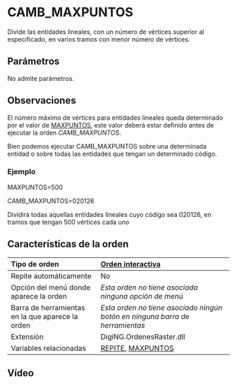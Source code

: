 # CAMB\_MAXPUNTOS

Divide las entidades lineales, con un número de vértices superior al especificado, en varios tramos con menor número de vértices.

## Parámetros

No admite parámetros.

## Observaciones

El número máximo de vértices para entidades lineales queda determinado por el valor de [MAXPUNTOS](/digi3d-net/referencia/ventana-de-dibujo/ordenes/c/MAXPUNTOS.html), este valor deberá estar definido antes de ejecutar la orden _CAMB\_MAXPUNTOS_.

Bien podemos ejecutar CAMB\_MAXPUNTOS sobre una determinada entidad o sobre todas las entidades que tengan un determinado código.

### Ejemplo

MAXPUNTOS=500

CAMB\_MAXPUNTOS=020126

Dividirá todas aquellas entidades lineales cuyo código sea 020126, en tramos que tengan 500 vértices cada uno

## Características de la orden

| Tipo de orden | [Orden interactiva](camb-maxpuntos.md) |
| :--- | :--- |
| Repite automáticamente | No |
| Opción del menú donde aparece la orden | _Esta orden no tiene asociada ninguna opción de menú_ |
| Barra de herramientas en la que aparece la orden | _Esta orden no tiene asociado ningún botón en ninguna barra de herramientas_ |
| Extensión | DigiNG.OrdenesRaster.dll |
| Variables relacionadas | [REPITE](/digi3d-net/referencia/ventana-de-dibujo/ordenes/c/REPITE.html), [MAXPUNTOS](/digi3d-net/referencia/ventana-de-dibujo/ordenes/c/MAXPUNTOS.html) |

## Vídeo

